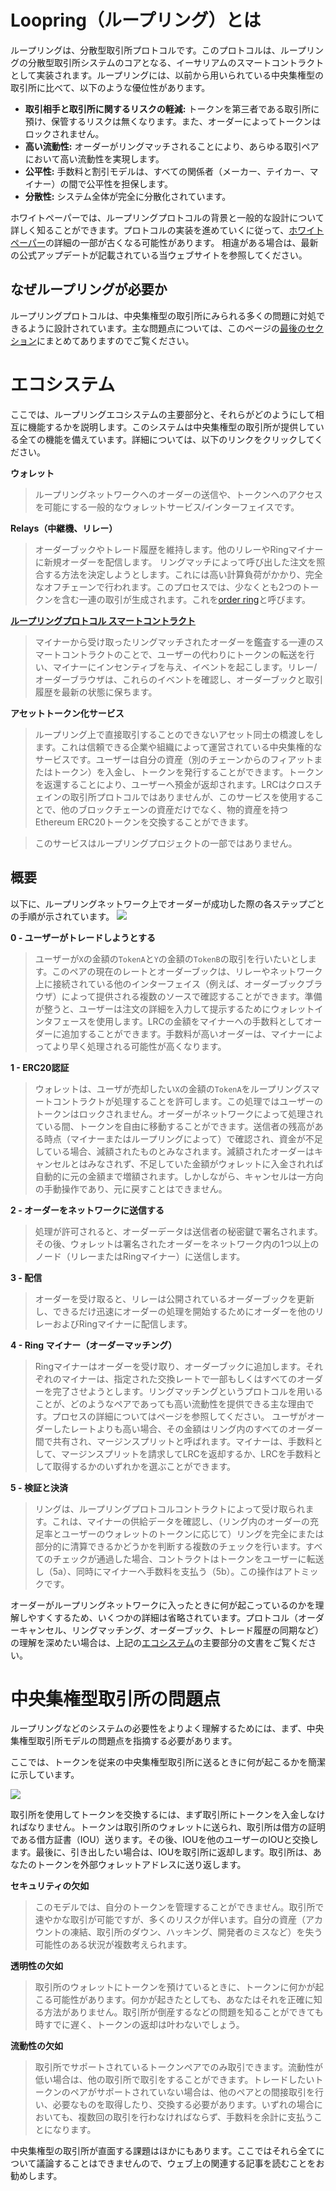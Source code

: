 # Loopring（ループリング）とは

ループリングは、分散型取引所プロトコルです。このプロトコルは、ループリングの分散型取引所システムのコアとなる、イーサリアムのスマートコントラクトとして実装されます。ループリングには、以前から用いられている中央集権型の取引所に比べて、以下のような優位性があります。

* **取引相手と取引所に関するリスクの軽減:** トークンを第三者である取引所に預け、保管するリスクは無くなります。また、オーダーによってトークンはロックされません。
* **高い流動性:** オーダーがリングマッチされることにより、あらゆる取引ペアにおいて高い流動性を実現します。
* **公平性:** 手数料と割引モデルは、すべての関係者（メーカー、テイカー、マイナー）の間で公平性を担保します。
* **分散性:** システム全体が完全に分散化されています。

ホワイトペーパーでは、ループリングプロトコルの背景と一般的な設計について詳しく知ることができます。プロトコルの実装を進めていくに従って、[ホワイトペーパー](https://github.com/Loopring/whitepaper/raw/master/en_whitepaper.pdf)の詳細の一部が古くなる可能性があります。
相違がある場合は、最新の公式アップデートが記載されている当ウェブサイトを参照してください。

## なぜループリングが必要か
ループリングプロトコルは、中央集権型の取引所にみられる多くの問題に対処できるように設計されています。主な問題点については、このページの[最後のセクション](overview.md#issues-with-centralized-exchanges)にまとめてありますのでご覧ください。

# エコシステム
ここでは、ループリングエコシステムの主要部分と、それらがどのようにして相互に機能するかを説明します。このシステムは中央集権型の取引所が提供している全ての機能を備えています。詳細については、以下のリンクをクリックしてください。

**ウォレット**
> ループリングネットワークへのオーダーの送信や、トークンへのアクセスを可能にする一般的なウォレットサービス/インターフェイスです。

**Relays（中継機、リレー）**
> オーダーブックやトレード履歴を維持します。他のリレーやRingマイナーに新規オーダーを配信します。
> リングマッチによって呼び出した注文を照合する方法を決定しようとします。これには高い計算負荷がかかり、完全なオフチェーンで行われます。このプロセスでは、少なくとも2つのトークンを含む一連の取引が生成されます。これを[order ring](./projects/protocol.md#order-ring)と呼びます。

**[ループリングプロトコル スマートコントラクト](./projects/protocol.md)**
> マイナーから受け取ったリングマッチされたオーダーを鑑査する一連のスマートコントラクトのことで、ユーザーの代わりにトークンの転送を行い、マイナーにインセンティブを与え、イベントを起こします。リレー/オーダーブラウザは、これらのイベントを確認し、オーダーブックと取引履歴を最新の状態に保ちます。

**アセットトークン化サービス**
> ループリング上で直接取引することのできないアセット同士の橋渡しをします。これは信頼できる企業や組織によって運営されている中央集権的なサービスです。ユーザーは自分の資産（別のチェーンからのフィアットまたはトークン）を入金し、トークンを発行することができます。トークンを返還することにより、ユーザーへ預金が返却されます。LRCはクロスチェインの取引所プロトコルではありませんが、このサービスを使用することで、他のブロックチェーンの資産だけでなく、物的資産を持つEthereum ERC20トークンを交換することができます。

> このサービスはループリングプロジェクトの一部ではありません。

## 概要
以下に、ループリングネットワーク上でオーダーが成功した際の各ステップごとの手順が示されています。 
![](../img/diagrams/loopring-overview.png)
 
**0 - ユーザーがトレードしようとする**
> ユーザーが`X`の金額の`TokenA`と`Y`の金額の`TokenB`の取引を行いたいとします。このペアの現在のレートとオーダーブックは、リレーやネットワーク上に接続されている他のインターフェイス（例えば、オーダーブックブラウザ）によって提供される複数のソースで確認することができます。準備が整うと、ユーザーは注文の詳細を入力して提示するためにウォレットインタフェースを使用します。LRCの金額をマイナーへの手数料としてオーダーに追加することができます。手数料が高いオーダーは、マイナーによってより早く処理される可能性が高くなります。

**1 - ERC20認証**
> ウォレットは、ユーザが売却したい`X`の金額の`TokenA`をループリングスマートコントラクトが処理することを許可します。この処理ではユーザーのトークンはロックされません。オーダーがネットワークによって処理されている間、トークンを自由に移動することができます。送信者の残高がある時点（マイナーまたはループリングによって）で確認され、資金が不足している場合、減額されたものとみなされます。減額されたオーダーはキャンセルとはみなされず、不足していた金額がウォレットに入金されれば自動的に元の金額まで増額されます。しかしながら、キャンセルは一方向の手動操作であり、元に戻すことはできません。

**2 - オーダーをネットワークに送信する**
> 処理が許可されると、オーダーデータは送信者の秘密鍵で署名されます。その後、ウォレットは署名されたオーダーをネットワーク内の1つ以上のノード（リレーまたはRingマイナー）に送信します。

**3 - 配信**
> オーダーを受け取ると、リレーは公開されているオーダーブックを更新し、できるだけ迅速にオーダーの処理を開始するためにオーダーを他のリレーおよびRingマイナーに配信します。

**4 - Ring マイナー（オーダーマッチング）**
> Ringマイナーはオーダーを受け取り、オーダーブックに追加します。それぞれのマイナーは、指定された交換レートで一部もしくはすべてのオーダーを完了させようとします。リングマッチングというプロトコルを用いることが、どのようなペアであっても高い流動性を提供できる主な理由です。プロセスの詳細についてはページを参照してください。
ユーザがオーダーしたレートよりも高い場合、その金額はリング内のすべてのオーダー間で共有され、マージンスプリットと呼ばれます。マイナーは、手数料として、マージンスプリットを請求してLRCを返却するか、LRCを手数料として取得するかのいずれかを選ぶことができます。

**5 - 検証と決済**
> リングは、ループリングプロトコルコントラクトによって受け取られます。これは、マイナーの供給データを確認し、（リング内のオーダーの充足率とユーザーのウォレットのトークンに応じて）リングを完全にまたは部分的に清算できるかどうかを判断する複数のチェックを行います。すべてのチェックが通過した場合、コントラクトはトークンをユーザーに転送し（5a）、同時にマイナーへ手数料を支払う（5b）。この操作はアトミックです。

オーダーがループリングネットワークに入ったときに何が起こっているのかを理解しやすくするため、いくつかの詳細は省略されています。プロトコル（オーダーキャンセル、リングマッチング、オーダーブック、トレード履歴の同期など）の理解を深めたい場合は、上記の[エコシステム](overview.md#ecosystem)の主要部分の文書をご覧ください。


# 中央集権型取引所の問題点
ループリングなどのシステムの必要性をよりよく理解するためには、まず、中央集権型取引所モデルの問題点を指摘する必要があります。

ここでは、トークンを従来の中央集権型取引所に送るときに何が起こるかを簡潔に示しています。
 
 ![](../img/diagrams/centralized-model.png)

取引所を使用してトークンを交換するには、まず取引所にトークンを入金しなければなりません。トークンは取引所のウォレットに送られ、取引所は借方の証明である借方証書（IOU）送ります。その後、IOUを他のユーザーのIOUと交換します。最後に、引き出したい場合は、IOUを取引所に返却します。取引所は、あなたのトークンを外部ウォレットアドレスに送り返します。

**セキュリティの欠如**
> このモデルでは、自分のトークンを管理することができません。取引所で速やかな取引が可能ですが、多くのリスクが伴います。自分の資産（アカウントの凍結、取引所のダウン、ハッキング、開発者のミスなど）を失う可能性のある状況が複数考えられます。

**透明性の欠如**
> 取引所のウォレットにトークンを預けているときに、トークンに何かが起こる可能性があります。何かが起きたとしても、あなたはそれを正確に知る方法がありません。取引所が倒産するなどの問題を知ることができても時すでに遅く、トークンの返却は叶わないでしょう。

**流動性の欠如**
> 取引所でサポートされているトークンペアでのみ取引できます。流動性が低い場合は、他の取引所で取引をすることができます。トレードしたいトークンのペアがサポートされていない場合は、他のペアとの間接取引を行い、必要なものを取得したり、交換する必要があります。いずれの場合においても、複数回の取引を行わなければならず、手数料を余計に支払うことになります。

中央集権型の取引所が直面する課題はほかにもあります。ここではそれら全てについて議論することはできませんので、ウェブ上の関連する記事を読むことをお勧めします。
